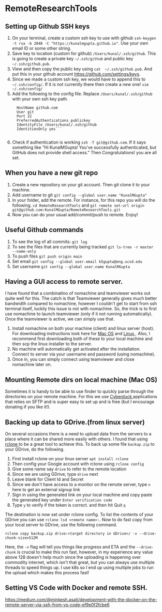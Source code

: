 # RemoteResearchTools

## Setting up Github SSH keys

1. On your terminal, create a custom ssh key to use with github ```ssh-keygen -t rsa -b 2048 -C "https://kunalmgupta.github.io"```. Use your own email ID or some other string. 
2. Save key to location (custom for github)  ```/Users/kunal/.ssh/github```. This is going to create a private key ```~/.ssh/github``` and public key ```~/.ssh/github.pub```.
3. View and then copy the public key using ```cat  ~/.ssh/github.pub```. And put this in your github account https://github.com/settings/keys.
4. Since we made a custom ssh key, we would have to append this to ```~/.ssh/config/```. If it is not currently there then create a new one! ```vim ~/.ssh/config/```
5. Add the following to the config file. Replace ```/Users/kunal/.ssh/github ``` with your own ssh key path. 
    ```Host github.com 
      HostName github.com 
      User git 
      Port 22 
      PreferredAuthentications publickey 
      IdentityFile /Users/kunal/.ssh/github 
      IdentitiesOnly yes```
  
  6. Check if authentication is working ```ssh -T git@github.com```. If it says something like "Hi KunalMGupta! You've successfully authenticated, but GitHub does not provide shell access." Then Congratulations! you are all set. 

## When you have a new git repo
1. Create a new repository on your git account. Then git clone it to your machine. 
3. Add username to git ```git config --global user.name "KunalMGupta"```
4. In your folder, add the remote. For instance, for this repo you will do the following. 
     ```cd RemoteResearchTools``` and ```git remote set-url origin git@github.com:KunalMGupta/RemoteResearchTools.git``` 
5. Now you can do your usual add/commit/push to remote. Enjoy!
  
## Useful Github commands
1. To see the log of all commits: ```git log```
2. To see the files that are currently being tracked ```git ls-tree -r master --name-only```
3. To push files ```git push origin main```
4. Set email ```git config --global user.email k5gupta@eng.ucsd.edu```
5. Set username ```git config --global user.name KunalMGupta```


## Having a GUI access to remote server. 
I have found that a combinatino of nomachine and teamviewer works out quite well for this. The catch is that Teamviewer generally gives much better bandwidth compared to nomachine, however I couldn't get to start from ssh terminal itself, luckily this issue is not with nomachine. So, the trick is to first use nomachine to launch teamviewer (only if it not running automatically). Once the teamviewer is active, we can simply use that. 

1. Install nomachine on both your machine (client) and linux server (host). For downloading instructions look here for <a href="https://www.nomachine.com/download/download&id=7"> Mac OS</a> and <a href="https://knowledgebase.nomachine.com/AR01L00775">Linux </a>. Also, I recommend first downloading both of these to your local machine and then scp the linux installer to the server. 
2. No machine will automatically get activated after the installation. Connect to server via your username and password (using nomachine). 
3. Once in, you can simply connect using teamviewer and close nomachine later on. 

## Mounting Remote dirs on local machine (Mac OS)
Sometimes it is handy to be able to use finder to quickly parse through the directories on your remote machine. For this we use <a href="https://cyberduck.io"> Cyberduck </a> applications that relies on SFTP and is super easy to set up and is free (but I encourage donating if you like it!). 

## Backing up data to GDrive.(from linux server)
On several occasions there is a need to upload data from the servers to a place where it can be shared more easily with others. I found that using <a href="https://rclone.org/drive/"> rclone </a> to be a great tool to achieve this. To back up some file ```backup.zip``` to your GDrive, do the following. 

1. First install rclone on your linux server ```apt install rclone```
2. Then config your Google account with rclone using ```rclone config```
3. Give some name say ```drive``` to refer to the remote location
4. Since we are using GDrive, type ```drive``` next
5. Leave blank for Client Id and Secret
6. Since we don't have access to a monitor on the remote server, type ```n``` here to get an external signup link
7. Sign in using the generated link on your local machine and copy paste the generated key under ```Enter verification code```
8. Type ```y``` to verify if the token is correct. and then hit Quit ```q```

The destination is now set under rclone config. To list the contents of your GDrive you can use ```rclone lsd <remote name>:```. Now to do fast copy from your local server to GDrive, use the following command. 

```rclone copy backup.zip drive:<target directory in GDrive>/ -v --drive-chunk-size=512M ```

Here, the ```-v``` flag will tell you things like progress and ETA and the ```--drive-chunk``` is crucial to make this run fast, however, in my experience any value above 128 doesn't help much since the uploading is happening over commodity internet, which isn't that great, but you can always use multiple threads to speed things up. I use k8s so I end up using multiple jobs to run the upload which makes this process fast!

## Setting VS Code with Docker and remote SSH. 

https://medium.com/@minkesh.asati/development-with-the-docker-on-the-remote-server-via-ssh-from-vs-code-ef9e0f2fcbe6

